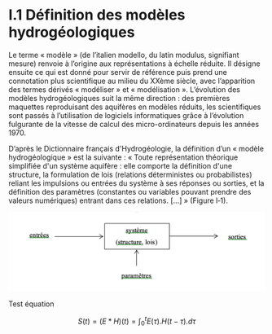 # I.1	Définition des modèles hydrogéologiques

Le terme « modèle » \(de l’italien modello, du latin modulus, signifiant mesure\) renvoie à l’origine aux représentations à échelle réduite. Il désigne ensuite ce qui est donné pour servir de référence puis prend une connotation plus scientifique au milieu du XXème siècle, avec l’apparition des termes dérivés « modéliser » et « modélisation ». L’évolution des modèles hydrogéologiques suit la même direction : des premières maquettes reproduisant des aquifères en modèles réduits, les scientifiques sont passés à l’utilisation de logiciels informatiques grâce à l’évolution fulgurante de la vitesse de calcul des micro-ordinateurs depuis les années 1970.

D’après le Dictionnaire français d'Hydrogéologie, la définition d’un « modèle hydrogéolo­gique » est la suivante : « Toute représentation théorique simplifiée d'un système aquifère : elle comporte la définition d'une structure, la formulation de lois \(relations déterministes ou probabilistes\) reliant les impulsions ou entrées du système à ses réponses ou sorties, et la dé­finition des paramètres \(constantes ou variables pouvant prendre des valeurs numériques\) entrant dans ces relations. \[...\] » \(Figure I‑1\).

![Figure I&#x2011;1 : Sch&#xE9;ma des composants d&apos;un mod&#xE8;le hydrog&#xE9;ologique](.gitbook/assets/capture-de-cran-2018-08-02-a-17.30.59.png)

Test équation

$$
S(t)= (E*H)(t)=\int_{0}^{t}E(\tau).H(t-\tau).d\tau
$$

